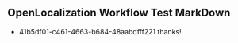 ## OpenLocalization Workflow Test MarkDown
* 41b5df01-c461-4663-b684-48aabdfff221 thanks!

<!--HONumber=Nov16_HO2-->


